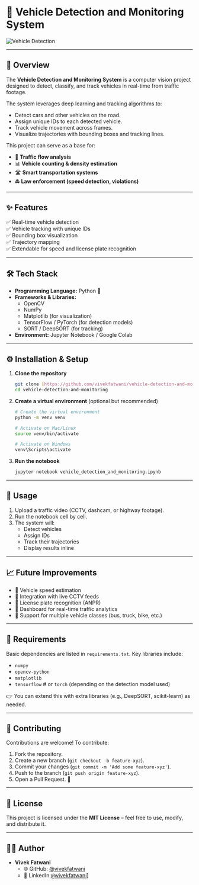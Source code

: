 # 🚗 Vehicle Detection and Monitoring System  

![Vehicle Detection](Screenshot%202025-08-27%20181527.png)

---

## 📌 Overview  
The **Vehicle Detection and Monitoring System** is a computer vision project designed to detect, classify, and track vehicles in real-time from traffic footage.  

The system leverages deep learning and tracking algorithms to:  
- Detect cars and other vehicles on the road.  
- Assign unique IDs to each detected vehicle.  
- Track vehicle movement across frames.  
- Visualize trajectories with bounding boxes and tracking lines.  

This project can serve as a base for:  
- 🚦 **Traffic flow analysis**  
- 📊 **Vehicle counting & density estimation**  
- 🛣️ **Smart transportation systems**  
- 🚔 **Law enforcement (speed detection, violations)**  

---

## ✨ Features  
✅ Real-time vehicle detection  
✅ Vehicle tracking with unique IDs  
✅ Bounding box visualization  
✅ Trajectory mapping  
✅ Extendable for speed and license plate recognition  

---

## 🛠️ Tech Stack  
- **Programming Language:** Python 🐍  
- **Frameworks & Libraries:**  
  - OpenCV  
  - NumPy  
  - Matplotlib (for visualization)  
  - TensorFlow / PyTorch (for detection models)  
  - SORT / DeepSORT (for tracking)  
- **Environment:** Jupyter Notebook / Google Colab  

---

## ⚙️ Installation & Setup

1.  **Clone the repository**
    ```bash
    git clone [https://github.com/vivekfatwani/vehicle-detection-and-monitoring.git](https://github.com/vivekfatwani/vehicle-detection-and-monitoring.git)
    cd vehicle-detection-and-monitoring
    ```

2.  **Create a virtual environment** (optional but recommended)
    ```bash
    # Create the virtual environment
    python -m venv venv
    
    # Activate on Mac/Linux
    source venv/bin/activate
    
    # Activate on Windows
    venv\Scripts\activate
    ```

3.  **Run the notebook**
    ```bash
    jupyter notebook vehicle_detection_and_monitoring.ipynb
    ```

---

## 🚀 Usage

1.  Upload a traffic video (CCTV, dashcam, or highway footage).
2.  Run the notebook cell by cell.
3.  The system will:
    * Detect vehicles
    * Assign IDs
    * Track their trajectories
    * Display results inline

---

## 📈 Future Improvements

-   🔹 Vehicle speed estimation
-   🔹 Integration with live CCTV feeds
-   🔹 License plate recognition (ANPR)
-   🔹 Dashboard for real-time traffic analytics
-   🔹 Support for multiple vehicle classes (bus, truck, bike, etc.)

---

## 🧾 Requirements

Basic dependencies are listed in `requirements.txt`. Key libraries include:

* `numpy`
* `opencv-python`
* `matplotlib`
* `tensorflow` # or `torch` (depending on the detection model used)

👉 You can extend this with extra libraries (e.g., DeepSORT, scikit-learn) as needed.

---

## 🤝 Contributing

Contributions are welcome! To contribute:

1.  Fork the repository.
2.  Create a new branch (`git checkout -b feature-xyz`).
3.  Commit your changes (`git commit -m 'Add some feature-xyz'`).
4.  Push to the branch (`git push origin feature-xyz`).
5.  Open a Pull Request. 🚀

---

## 📜 License

This project is licensed under the **MIT License** – feel free to use, modify, and distribute it.

---

## 👨‍💻 Author

* **Vivek Fatwani**
    * 🌐 GitHub: [@vivekfatwani](https://github.com/vivekfatwani)
    * 🔗 LinkedIn:[@vivekfatwani](https://www.linkedin.com/in/vivek-fatwani/)]
    

  




